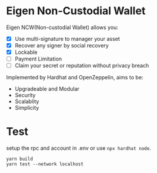 # Eigen Non-Custodial Wallet

Eigen NCW(Non-custodial Wallet) allows you:

- [x] Use multi-signature to manager your asset
- [x] Recover any signer by social recovery
- [x] Lockable
- [ ] Payment Limitation
- [ ] Claim your secret or reputation without privacy breach

Implemented by Hardhat and OpenZeppelin, aims to be:
* Upgradeable and Modular
* Security
* Scalablity
* Simplicity

# Test

setup the rpc and account in .env or use `npx hardhat node`.

```
yarn build
yarn test --network localhost
```
